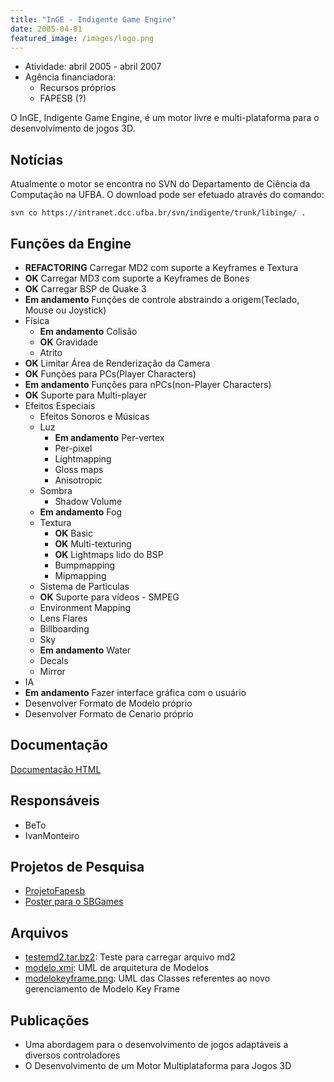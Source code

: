 ```yaml
---
title: "InGE - Indigente Game Engine"
date: 2005-04-01
featured_image: /images/logo.png
---
```


- Atividade: abril 2005 - abril 2007
- Agência financiadora: 
    - Recursos próprios
    - FAPESB (?)

O InGE, Indigente Game Engine, é um motor livre e multi-plataforma para o desenvolvimento de jogos 3D.

## Notícias

Atualmente o motor se encontra no SVN do Departamento de Ciência da Computação na UFBA. O download pode ser efetuado através do comando:

    svn co https://intranet.dcc.ufba.br/svn/indigente/trunk/libinge/ .

## Funções da Engine

- **REFACTORING** Carregar MD2 com suporte a Keyframes e Textura
- **OK** Carregar MD3 com suporte a Keyframes de Bones
- **OK** Carregar BSP de Quake 3
- **Em andamento** Funções de controle abstraindo a origem(Teclado, Mouse ou Joystick)
- Física
    + **Em andamento** Colisão
    + **OK** Gravidade
    + Atrito
- **OK** Limitar Área de Renderização da Camera
- **OK** Funções para PCs(Player Characters)
- **Em andamento** Funções para nPCs(non-Player Characters)
- **OK** Suporte para Multi-player
- Efeitos Especiais
    + Efeitos Sonoros e Músicas
    + Luz
        * **Em andamento** Per-vertex
        * Per-pixel
        * Lightmapping
        * Gloss maps
        * Anisotropic
    + Sombra
        + Shadow Volume
    + **Em andamento** Fog
    + Textura
        * **OK** Basic
        * **OK** Multi-texturing
        * **OK** Lightmaps lido do BSP
        * Bumpmapping
        * Mipmapping
    + Sistema de Particulas
    + **OK** Suporte para vídeos - SMPEG
    + Environment Mapping
    + Lens Flares
    + Billboarding
    + Sky
    + **Em andamento** Water
    + Decals
    + Mirror
- IA
- **Em andamento** Fazer interface gráfica com o usuário
- Desenvolver Formato de Modelo próprio
- Desenvolver Formato de Cenario próprio

## Documentação

[Documentação HTML](http://indigente.sourceforge.net/documents/)

## Responsáveis

- BeTo
- IvanMonteiro

## Projetos de Pesquisa

- [ProjetoFapesb](https://wiki.dcc.ufba.br/bin/view/Indigente/ProjetoFapesb)
- [Poster para o SBGames](https://wiki.dcc.ufba.br/bin/view/Indigente/PosterSBGames)

## Arquivos

- [testemd2.tar.bz2](https://wiki.dcc.ufba.br/pub/Indigente/EngineIndigente/testemd2.tar.bz2): Teste para carregar arquivo md2
- [modelo.xmi](https://wiki.dcc.ufba.br/pub/Indigente/EngineIndigente/modelo.xmi): UML de arquitetura de Modelos
- [modelokeyframe.png](https://wiki.dcc.ufba.br/pub/Indigente/EngineIndigente/ModeloKeyFrame.png): UML das Classes referentes ao novo gerenciamento de Modelo Key Frame

## Publicações

- Uma abordagem para o desenvolvimento de jogos adaptáveis a diversos controladores
- O Desenvolvimento de um Motor Multiplataforma para Jogos 3D
